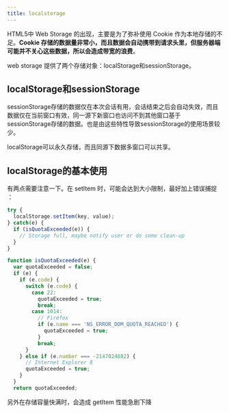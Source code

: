```yaml
---
title: localstorage
---
```

HTML5中 Web Storage 的出现，主要是为了弥补使用 Cookie 作为本地存储的不足。**Cookie 存储的数据量非常小，而且数据会自动携带到请求头里，但服务器端可能并不关心这些数据，所以会造成带宽的浪费**。

web storage 提供了两个存储对象：localStorage和sessionStorage。
<!--more-->

## localStorage和sessionStorage

sessionStorage存储的数据仅在本次会话有用，会话结束之后会自动失效，而且数据仅在当前窗口有效，同一源下新窗口也访问不到其他窗口基于sessionStorage存储的数据。也是由这些特性导致sessionStorage的使用场景较少。

localStorage可以永久存储，而且同源下数据多窗口可以共享。

## localStorage的基本使用
有两点需要注意一下。在 setItem 时，可能会达到大小限制，最好加上错误捕捉 ：

```javascript
try {  
  localStorage.setItem(key, value);
} catch(e) {
  if (isQuotaExceeded(e)) {
    // Storage full, maybe notify user or do some clean-up
  }
}

function isQuotaExceeded(e) {  
  var quotaExceeded = false;
  if (e) {
    if (e.code) {
      switch (e.code) {
        case 22:
          quotaExceeded = true;
          break;
        case 1014:
          // Firefox
          if (e.name === 'NS_ERROR_DOM_QUOTA_REACHED') {
            quotaExceeded = true;
          }
          break;
      }
    } else if (e.number === -2147024882) {
      // Internet Explorer 8
      quotaExceeded = true;
    }
  }
  return quotaExceeded;

  ```
  另外在存储容量快满时，会造成 getItem 性能急剧下降

  
